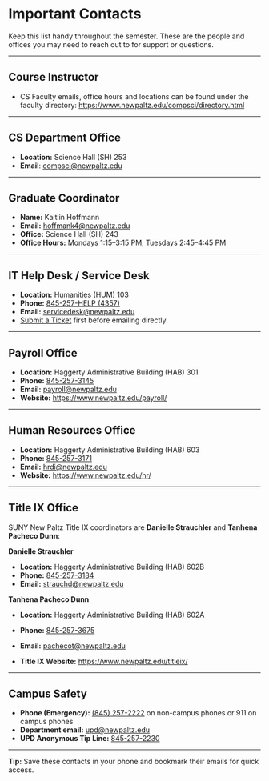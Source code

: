 # Important Contacts

Keep this list handy throughout the semester. These are the people and offices you may need to reach out to for support or questions.

---
## Course Instructor

- CS Faculty emails, office hours and locations can be found under the faculty directory: https://www.newpaltz.edu/compsci/directory.html

---
## CS Department Office

- **Location:** Science Hall (SH) 253  
- **Email**: compsci@newpaltz.edu
 ---
## Graduate Coordinator

- **Name:** Kaitlin Hoffmann  
- **Email:** hoffmank4@newpaltz.edu  
- **Office:** Science Hall (SH) 243  
- **Office Hours:** Mondays 1:15–3:15 PM, Tuesdays 2:45–4:45 PM  

---
## IT Help Desk / Service Desk

- **Location:** Humanities (HUM) 103
- **Phone:** [845-257-HELP (4357)](tel:8452574357)
- **Email:** [servicedesk@newpaltz.edu](mailto:servicedesk@newpaltz.edu) 
- [Submit a Ticket](https://newpaltz.teamdynamix.com/TDClient/1905/Portal/Home/) first before emailing directly

---
## Payroll Office

- **Location:** Haggerty Administrative Building (HAB) 301  
- **Phone:** [845-257-3145](tel:8452573145)
- **Email:** [payroll@newpaltz.edu](mailto:payroll@newpaltz.edu)  
- **Website:** https://www.newpaltz.edu/payroll/

---
## Human Resources Office

- **Location:** Haggerty Administrative Building (HAB) 603  
- **Phone:** [845-257-3171](tel:8452573171)
- **Email:** [hrdi@newpaltz.edu](mailto:hrdi@newpaltz.edu)
- **Website:** https://www.newpaltz.edu/hr/

---
## Title IX Office
SUNY New Paltz Title IX coordinators are **Danielle Strauchler** and **Tanhena Pacheco Dunn**:

**Danielle Strauchler**
- **Location:** Haggerty Administrative Building (HAB) 602B  
- **Phone:** [845-257-3184](tel:8452573184)
- **Email:** [strauchd@newpaltz.edu](mailto:strauchd@newpaltz.edu)

**Tanhena Pacheco Dunn**
- **Location:** Haggerty Administrative Building (HAB) 602A 
- **Phone:** [845-257-3675](tel:8452573675)
- **Email:** [pachecot@newpaltz.edu](mailto:pachecot@newpaltz.edu)

- **Title IX Website:** https://www.newpaltz.edu/titleix/

---
## Campus Safety

- **Phone (Emergency):** [(845) 257-2222](tel:8452572222) on non-campus phones or 911 on campus phones
- **Department email:** [upd@newpaltz.edu](mailto:upd@newpaltz.edu)  
- **UPD Anonymous Tip Line:** [845-257-2230](tel:8452572230)

---
**Tip:** Save these contacts in your phone and bookmark their emails for quick access.
